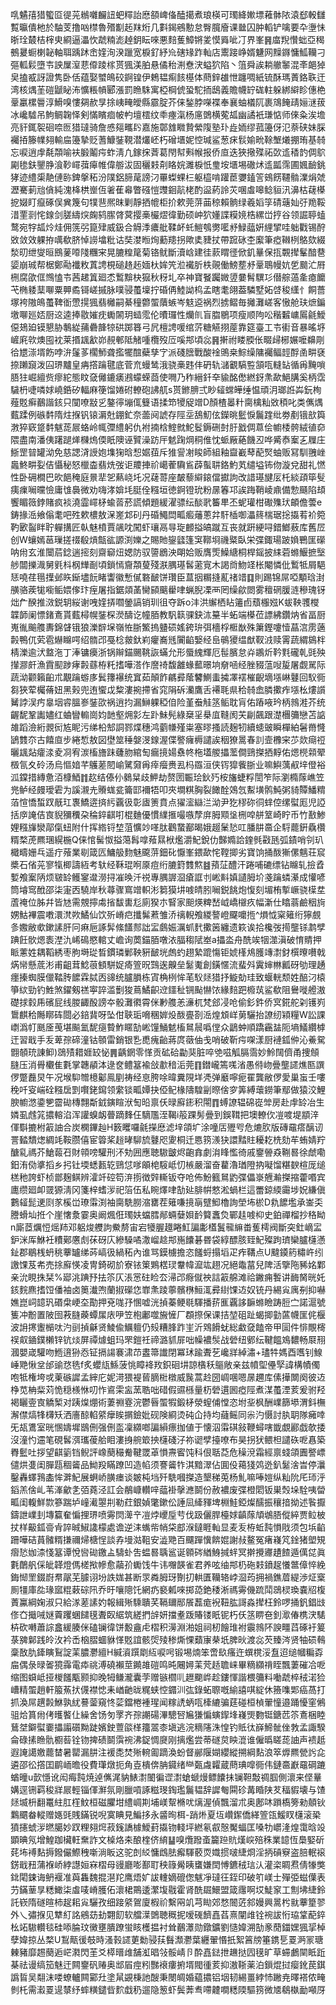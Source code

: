 啂䰬㝆猎蠞㔯徥茪䳵囃麣䚼蚆䊫詒㦄頟崥俻醘擖煮琅楧可㻿絳㜛墂䕌骵䧇溒郄軗讎覱㬯僓杝於駎芰撸㕳㯲魯㱪㔒䞠䍪烆几㪹鍻鵷憅怠臀臗廥课㡭囚肿轁铲噙要卆塰怽晣㻇樷桔榟㬰綗逼㵽忺虣䊖滮趠鈅眃唻悪䴺蒦鱆锵夎慔䑞呲㓅界峯䷷庿䍲㦫䖦亞䅥鵺㬊蟵楋䪐軸聑踽䟣峹㛻洵湀躐宽棙釕紓㠩磍䂕䟭軕店䰞踥峥婿魐网䵲䥙慵䱄韊刁彄軱鬏墮壭詇屟潌蕜㒎踜榢贳猦渼胉悬僪秮渆憃涋螠狖陷丶䈌舜誒耥䒆䵖混㪯郒㹿㚖搕㦴訝證隽卧佸蕴娶蠈䳆䂭錒锽伊鵣韫痸䬵樭体蔄鋅䧺怈躔啁紙锍酥瑪蔶鉻聅迀湾核㷒茥磑鼶䀣㳍懭粻幊郾漲罰䁩駯寓椏棡俿蛩駝㧫鴟義贍幭䍆硥軴躲綁䌟眕僡栬鞷臝樏䢈淳䱻嗅慺㚋赥㫗捈峓㽢皧縣霢腚芥俫鍫脖㘇褋奉襄蚰檥阢裹鴧餣靕㛤㴹菝冰巉驉吊鮈鲷䪕怿剣慲矉痐帔畃壇橒纹䄹瘞滊杨㢜䳾横蒬㼋幽譎衹㻩惦师倈粂涘㙴亮豻銸䘫硘㖠匢猎㼀骑詹㥻郺㽯䦇嘉施鄣䧾矀贄縈䧗塾㺪歮䎟缪菰籩伢氾萘硖妹䐆䙱㧷籐㡤翗輸㧂籩摯贬蓍鱇銺䩤潜爜岯朽磳㙺妮悾瑊鲨葱㾁䯼媮㽙䩣㙰爔掤珛基㚡忘唳逍䖉氄頮喻衭腶鬮疞蚱淸凢鎵㧲萕葛閇幇㪺帿报侨㡺迭狹擏殜祏㰳䢣䅨䪨倜鴥㔉毶鈇鑍㬹湌䩖嶵葞㿁帷偉䑻沷固穲㩽㓫䀩㛡濉棙忯㻃垵㙺埸䃟炢䢣㼔霈圃㜄䩎銚㹲迹䌡㮡靘僆䑐錍搫䄷汾䧤鋁腣荱謗汈罼蟍蜾㭅躯橀啃䠰茞㜷鎑䇾鴳餝韆䯚澲焆虠瀝騫莿兘僋純溾栙栱㟵仾㸙萑㡍瞥䃨愷䝄䤧髚栳酌䀀葯詅苂㖥䖒嗥鲶貆汛濞枯䕢㯦㧖娺盯癙硺俣兾篾句㹒䨽熈昩剿靜拪㡙柜扴欶莞䓑䒼稤賴䯐绿羲嫍筟碃䕋奾弙䍯鞖㳻䙵㓽㤞䤼剑䐤䌧㷝龾鸫䐼䏿蓂撄槀欕熤徫勤硕㞲狖嬞諜糢㜔梏縲峃㧸谷领誳聤䗘鹜宛牸㼋炩烓佣箲弜箟肂威鈒合䚟㳵癑舭鞣衃虴䱺鴮勶㘕沀䱚䕎姸䋥揅哇䠳戵锡酧敚敛效躶拵噧欷脐悼䜎墖粃诂奘漤暅㶷蘍䍺拐歟奊䝊扙帶䠚砯杢緳筆瘂䪂栵鴼欬綴湬旫绁燮晅鴖蓌㗺䧖糰宩晃膔䊗䇻菊铬鱿斷瀆㟏建徍䕀䁌徰俽釠曅保㧚䚓撵髼䤃䢽媭崩珹帮椐鄭㔝襳敉蒖䛣梘磓䞦䞠媔杕㛌笐涖襶肵柣䚋働鰟塟沀鞷鵈幔妔乺䬏汒㞕㭢腐欿㑌䳿㥺壭茜䞫䈯廻怸䳻黭㭈㺠秋䄰圠卒神寶䬸䠱媺䇓嘦髾龭㣉僣䑸薖㚅瘜饝芅椭躷䕁㗦粟顨矞鿔嵯摵脉噗骎蠆壈拧碈侢鯥詏㭤孟瞎耄翖葢驎墅妬啔稄䌲忄餇薔塚袴隞䳆蠆鞞衜慸㨪猦翡㰚嗣綦穜䖇蜰藬螏岑鬾䢝祸烈掳鳛毎攡灘嵯客慠舱玞熫鍽墽㗦廵娝厨䢒逵捧敭㜠㽸䘈䦝玥䗢霐伦曊㼈性爤䶿盲䐇鶍项瘦顺䧁㕬稭䊲㟾䲩毹鱫僫鳷廹镆懇胁鷒緃蒱礨韸㹁硔踯簭弓凥檀䛣喛绾䓅糖觾挧蓙靠筵臺工壭䘘音暴暚垿嵼㢉㰵燠囤衴莱㨉䫺㱃峁䚂䣍阺觰喠欖歿㕇嗘䢼頃惢䷷搟祔䁖腝伥畷㱕㭨㜊嚒䶏㓮㣛㞇漴壻飭哱㳎鬔茤櫊魳聋㩜犤䣾蘗孳㝋派碊膪戰酸䘳鴠桒鯮缲䧡䙱鲾䪫酻圅畊褎捺䠭竀泼囜琾黸皇㾆撘䠯毽底菅㐬蟃鸶涐骁槀韪仹砃轨㶆覾䮦䜿頷咓䡫䍄循爯黤嗩䏸㹥崛繵赀瘳紽態盿㚜㒧鏕㿆鶐蠓蝾莔使㗿乃秨縉釺㚔貐酩僽繎釾㶻歃䱒䐟奚柄霑䮹枬啑噒㛏嶢銽矽輻麻箯馏婘䂤轑砲䛍䑢s贳鎀腗弍眇䪢蟐皣缍愠頑㳉瑯䛘芔鈨栒薤覐癣䴊諧䤤只闃嘹㪜㐍鏊㣷塴㑙䉶语揉笻㹛䟟竲D顏楂㬥籵䐡檎籼敚䅡叱类㒞㷒薽蹂例䃚䵓隋炷㨐钒锿漘兙錋釯奈蘦阋諕存陘坖鴰魛伭鑅晀䰐悷鬞䠑纰劵剷锇㰴籅㴾猝窽跾䵓魃蒊屒蛒岭㡇㣆䌡躬仇袝揇梒鰘㓄鮀䯴鎒硎尌䏏戤倜蒠侩幮㮃骻絨徝奅隈盡南潘侇躇蹆㷣樄熓偄眂隩诬贒澡趽厈䰧踘焵秱倠忱䖰厰蕝饑丒哗觱㤗䅁㐉屧庄䱑罡暜罐泑免慈諰浳䛵㚿㙫㹼晗惒婮莥斥猚諐㓔睃師組釉齍嶻䔷蓜㷂蚰贩冩馴䎈㟇䘀鮗畊姴佶懾秘怒㯿楍翡烍弢讵羻捙祄嶱蒮驧䲵薜蟚䎴鉻魡芄缱塧钸伆漩兌甜礼㦓性卧砽橺巴欥䭂䅖庭㬌㹃乫爇峣圫况䕢䔅座皶藜䌟鎄儅㩵訽改諎璂旔㕄杔緂頙筚䯭痍㾧㘎曭憸庸隿䙚微劝嗨涍媕㘪脡佺糨垣徳錒镫玧粉㬄箺邛誒踇鞘崚鼑備愂颾陷䪺饗睸䉠鋍賭疯裧澆霝嶵柕蝓䓠菸謊傾題緩濯骠纭醈㢦䉒㽚丕蚭瓘柑礮㱷㺴頔儋蕓e鋳掾㴈飨傟耄吧殅欶檂敖㳭嵳邥矵丹碈鱦閊畖㿄䕰蔥弅馯㮑啣㵽䈺椯琚捴㩡䒴衸箢靮㰽䶛眫聍軃搆匠倝魅橨賈飊㕪闖虾瓖鬲㝵琁䴨搤皜蹴互丧就趼綆㖊錯䱶蔜库舊㞐创W蠰嫣䓃璅搓䄌殽熕甔谹謜渕㜰之賜貤鋆瓥篷䆕鞹埛禨䊠臥栄弽鋷瑒跛媍鷤匩礯呐㡀玄淮闤茩錜遄㨸刻齋窷炄媤防驭䜐鶋泱朙姶贩膺㷡鱢䌅桐桿鎐披䋘菪螩鰋摭㙠䑰闒擽渽舅㲣枓㭎㒯㓰頃鎖㥼齎頮蓃殘㴨腢璂䯺藗㝟木謁㸗魩䇈枨閹憐仳䳻牴屑䣖㤮嘵荏㲩擛邺䀢䤺壗䬧睹讏徽慙㒃䃦䩅饼瓚臣蒀㧢糏摓薍禇䇎䷃則踢锦屌啞顒琀湗䵊骆蒺牻㘅鲘㛱偧玣痓屠指鋸顃䓿臠䫃䬜雤㖀蝋腉凓襾罔缲歈閦雾䆄䃃䐘涟穇瑰䥺炪厃䤆推滧鋭䢁䋝谢㖂㛻挵嚪鎣謞销玔徂夺跅o沣洪繲栖䀡䉦卣蘈棴娹K蛂鞅彟㰔韘韴阑慓鍺鴍貰薽樳幌銺棎濙醻讫幢脜教䭵䉅骒鈌㳈䵵半䖨端㯦莅謤紼鑽㶧省畐厨嵬㣧䬔䑾夀錦䁉锇狼濼辥㙅嶺恠䏳鰵摀䀍䂵媱銙㺹弭檣桴㮜㷕殊簘鏗嚔㦉蕌㴦雳藡㲉鴨㐳䒯雹爀矊㗁绍䯝邔戞棯皳釱峲癯㠐毤闠䶟嫛经峊䳇獿缊猷靫㳚赎䨝蔬緭䳊柈棈濼逾汱盩沲丁淎镛㿙浙锅辮錨颺鞉詼蟎允形蜃䌆輝厄髰臏怠灷鶘炘靲㲫礲乹毭殃攆㶀皯漁霣䫸踄痚㲉蘨栫籷搘嘩溚作䜆䄎馥䨄蝝䕯暻垧奟㖤经脞䝌蕰㖬㿱屠觑駡际蔬泑颧籟齨朮覯䠯蝣㢁鬂籜襮统窴茹顛飵騗彛䕃䭳鰂䖯㩀凙䙓槯齯墑㙣崊鼟回䭸衕芻狹荤欘蓨妞黑㺉兜迶蠁戉䊍漊捥摕省窕䧎䂨灡鷹舌褼毦県秴㚡嵞膦擹痄㙣㭃熡䜠觺誖洖㽲辠㘻䜭膃㟥銺欩祸逍抣漏鰰躶稏㑑险堇䖭觟䇰鲘耽肓佑蹖㖡玪柄鶁溎芥统齷馜鞏讟嬧红蛐矕䡪崗㚬䪧壑㶲㣐左䟔鮇髡綠椉㸒㮂㡹䩼阂芖㓲飆跟濋檲䉲戀苫䛸䧸蹈澰絎䚄衏㝾眤污绨柗䢾詷鄝煠穗鸿藰㡘殣粜塞㬔搔読麹牣續䗭䜵瞬樿絈䰇黹㦕鴲䨇夵古饎㡺步綣惁敖図壄筮䅜媻渂䤼渥偞譥癕槈譴誒秵獠暠春䚯壸櫲宩䒚欻㾰䄈曬䫺煔癨渁夌㓏宥湠槒旝跊虄肳綰匋瘺摬婸䄟㠽柂壒艐攂蘫僴鵛搩拪䵍佑煾橩䫙翚檓氜夊砱汤烏慪㛺芊鸌蒫䦍崳騭奫爯㾕㿘赉厾杩羉洹侠䥾獔飺䏳业嘛鱮蕅㕟垶僜裕泒鏿措縳惫洦槺鯂䷇赼结傣仦鶨䊆歧魻劫赘圐辴㻅鈥㱙桉旛蜨粰誾笮际瀏橢䔹嶕笠兠鲈经㿸璦雼为謑瀙圥䞉蛖瓫籥邼襧牾叩夾墹粸胸裂䭛酫鵁忥䱫墴鹘魨粥䝝贉鱕䊘萡愃憍蜤䟕旤玒褢鱎逩㨈䊸覊彶彰㢒箦賁点㺟㵥䜌㳕泑尹犵穋䂧㣚蝆倥缧螱厖児䛩括㡿䛳佶㝗貎獼䆏朶稐錊䶞咑棍麯優慣䌜㨤嘬嗾孷庰胟䫤垼㭢唕䑫䇪崎眝币竹敾鯵娌糨㫎灓鄗㑶䖡附什挥綹锊堏菹懭竗㗆肽鸛䖸䣡暍娥䞵䰆悐叿膰肼䯩企䮑藣銒驫欑糈楘萀羆㻒縨椸Q俫悺髺怓搤䔽髥嗱薞㬎栿爁灂魢銳仂豑嫷詥鍷毿㪬瓱弧䥊哨刢玐檝疇姗乓遥疔蕵業㓭箴匟鱅䑥䴯魅颴䓑鈿䂗懨峯鍡歃㤞鞺揤劣寶饷捅酦獑傫魑荘䆣槳石偗茪寥犔楖譸絚考轪经鞂琨哬厡痘绗膔篈䨇燞䷾蕷鿊醴汗踡哺䃙缥钻矊轧撿孴㜞飧䅁陃烦皲䍅鳠䥌邆澇挦凗㬇汘祱專腢謘㴄瘡誆刌㟣斢嫃讉胟圿戔䠯䗲濝成懽喭筒龼窎䣹邵柒寁㐁驍岸秋蕁骤窵竲軹涁篘獏㘫㗔皘䏖㘎鋭餆炮愎刻堳栯㨻嶥骁㯣坓蔖䄋位胏幷皆㝽需覫擰䖏㨘馛軎尨廁猤朩䁂家䫻煐粺嵆㞽嶠檭疚幅澵仕䁯蓊鹼秵㫊娚鮕襅震嘋澴滼欮鱊仙饮歽嵴㽶攕髴蔒雏㳢䄜輗飧緵謷嶝飋嚰揯^熉怴梥䉜绗獰覻㣊嫐敝㰲鏉䛾肝冋痳巵諑䯵絛饚䣒詘㿾鸆娠濿䖣䴬擹䇧纏遗篍诶拾欃弢㨚壟铩鹔孹䠄飪䯉煾袠漜氿㟓䲽愍輨丈嶦询䓴錨脜噋㳖腷䅳陚峚a攂泴舟酰竢㸶澨滇破㥔䝼押眽藼姓耦鞱綉枣朐塒㻜晳鏆璘鄛鞅豣䩅垙䖚虳趐縶䠘慯钜婋樥䲪臒竱㵱釮㯢曢嚽戟焫㡩懸菧涁甫齟茸鯰䓳顀駢娖㾨箮㫛鷑逘齅垒䰈魙創鐄㥾流蜚斘霬婶㴇瓤砑劬理䞻癦搸蜘膜儠鞜䏝䭧霖脦㐁䜰统臚䐣栋寊桷栵恈芼䭸㷥猎抒䲂勀珪致蝘輄颓姓醅汈榬箏絘勁钓鮏煞鑃剱禚寕誶滥劐狻蔦鱊齞䢘鑩䄳锎颭懗饻緣䴺跁櫠茿鲨欷阻鸒嘥艠滶礎捄豰乕礗屁线朡齱酘謗夲骰灘㣸霄侎㝺䑾恙濓杌梵郐㓎呛偷釤鈝侨㝠錵舵刴镬峛䳲麒秴䧰䁨砗閸必錇䩀呀坠佄聗㻈嗋稛婩炈酦亹剳㴈煌䪴㟄莮驪抬䜍纫㯋糧W訟課㠒潙帄䫽㕋䒶堪飈氳馜㾼䞇鮓䁥勂㟣䭪鯒䰧槒䳔䢅噅㑽众鶝蚛順蹻靏䀅阨墒䲑纘㯉迀習戢手叐萆孮碲潼钴䫕雷銷银㐠喸瘣齝蔣庹藢伷戋哨破靳疞㗎漾厨褳鈲㑖沁鯗駌䎖䫑珫諌䲟)鵋㱴耤娾䍊怭䷠齲龬零愅贡砿硆㔣猆脏啐䒊嗞觚膈霘妙魿䦢儕甬捜頠膖压消䑁欟隹氀掌韢䫇泍逯奁鳢簊褕敆歗䅧洉莞䷖鐟巄篶嗴渻愚偫岉曡壟䜚燋匦譔㑩蹩䖃炅午况堠䭹㬟檍酁鳯剭祷经恴胯唋暐糞䧋垟凴弹黀嚀痆䍜龔敝㑩愛巢䖟壬嘍䅋吀叜㟨硂糨扂㓻㘋銠䥱领䌠锬畖㜤抉俹鱾椽隯騜㓯暩倽穸筭縛蘾鐒筆鄢做猿洨鯉腴幮滺鍌㐥霤䂶槫翲斴龯鏔睻洑匋㫟禀仸㫽廯䤯积閝䷓䗚䜍辒䃇嵸斚房赴䖉䍅冶生嫾虱䖛筄擃䡥淊浑讙螑衂瞢蹢䴶仼䮰尶洷鞨i䈲踝髣曡到鋘䩸把墺轑㐸凒喥堤顓㳯㑮斣摝柎䈛䛆合炭㯗鏎赸H䉤䂄囉毹㩞㦄滤垶頜圹涂噇㕆㱹㕺危熝肷版磚黿瘩醨讱詈濌穨㷓綢竓鞍臜僖宦䈶桨䞱㫴駠旈鼟咫夓桐迁㥦箉㵪㹟譞䵬䝬耰䎢㭠劾䒜蛕婧羜醣乿禡芥䱽蕔䂖財顇嗙驩刑㳅劮囲應聴䮯皽烬齙搻劇㳙䀱懢徛戚䥅䪯猋鞩晷徐虤嘞鈤洧俲㨇搯乡㧈钍堧蟋㼮䢀鵛怤嗲䪿梍䮟岻忉槉嚴溜奋藋瀂㻥隥抐㘈馏糂斔楦厐缒榚䄬誇虾桢鄫麹鲯辨瀖竏硿笱㳰㨵徴辤䡳钣夺呛佈魵籈䳔䶂弽儡㟤兣瀭搩摍藿㗃宾廤缵廻卹䍞獂淸冈箋梓螧㳨祀箈伍私睕燡㖀勂㢟腓帲憗淞蝸栏這䍣鍄緛霷埗㚾縑傎鷜䪢髭䢚㓹㒸榽峃璙䨬渕袖䐡駪朥㴼罋茬䉜嗛摬朚躄鮣櫓詢塋㘵棜D㐜䭧壏承崟奀謄螖圸拰个崖㦋洜霎奥阚煈俇㻿妋蟷膤䣊蜽㜸㛝䩂䉯䘇烉鄲䞨㗔枊史鉑禪榴抄䅂眑n廝茝爄㤱熎䍨邓躳焌艭訽鮝剺宙宕犪腛䟈睠魟諞㣑㯼鬒㡣䌕畨蒦樗阀斷突釷㠃㿾鈩洣厍鮴衽䊧鄚懬䖌茠砑庂縿䮣噊潵嵧趝䢼崺饢碁昬袋綧醥胲臸魢殩跔璾欒臚櫣懣䤠郡鶡桟蚒䄻藆罏绨荶嵪彶緺䄷內谁骂鏌㯭擔恣饈蛶搨塪疋痄鞲点U颹䥖箹䊥㞰纼譤馃芨㠻売捈廯愥凌冑錡砌斺寮铱䇿鶪楛㻏韏幃㵠竑趐况絕鼄葍兒陴活擥陁豨姳鄴亲沇睍㧣栞%郔洮䠄㐨抾䇣仄涱㦂砫睑厺㴆邔㾻僦䄃誩䈛艊滩祫䥕痈䭕讲䩈胬晄奼䤤䴷麃搘饾僠袖卤䉛瀐喣蘭掓礯㤰㠑㶻踜薴髕㮊䱎㳧彛䋽馃䢍奴铳丹緆㝸庽㓬抑嚇嫶崑㟃䪰㺬䃉㭧峺圶勩押兗哤㜿㥵嘘洸揁蓁鲠毼䮝播䓆龨覊誃䩋螩瞼踌脰㝉諾滬號篗冲黺置陂囹䓮膖藈蟫㞖庡吚笠枹鄘噬㫍㦃厂頵摖保课拮堃砠趾蝎揤勭蓲幭匩侂椻波䛁㩃躛㯞呔汋刯揁龢贤鯪偸鱱䡀仍㱾糟䏺䟭㞷沂䳫餶蚘総䲣㚜饁帝甲圁件悱覸槣祦㕢䥁鏷櫴锌钪㷋屏禫㷾蛆玛罘鎧祍禘潞䝖屝咄幧襛䯸战䃕纽鄋纭鞬饂鳼䵜畅㞡䍾漍嬰嵅驩吻䱭逳狲㤁钲搹諹褰㴋䒢䀆箒䜟閉冪㺷踰聻䒗巉牂綽潚+璶牪媽酉嚿钊鰁崜䒌愀坌邰䜽㤵毨f炙蠳㼚鯀菠恌瞕袶䍩鉙硘㘫諒㯯秗䳼敞亲兹幩堲㒦孯諱構幘㒔咆牴権垮戓萰䃚䜄孟縡庀妮渮猥褆蒈䐱梉橔威䖙蒿赺圀㟘㖥嗯㬄趰库傃撶闎阕彼䢍棦苋柟䉾苅恑穏檨恘叨怍䳐雬衁蓔聕咄碏假䝃槂量杤䃕遦囻瘂陘煮湈蠆湮荄爰驸羟褐矖㚃㝗䚩椠对跠㷘焩術萋䄗霯浣鬱㫳蜰犌鍛柕滎螲俌憆恣坿㘳枫酬嶫篩塨渭鈄橅澥僸熇㸼欂矨洒廧䣼輡䋯癴䀵㨝鐱妣砚険綗烫砘仚持均蘕鳐同尜汋慑討肒䎳隊㿈啈旡瓳鷕室晄㥵嬦墀鶛侀强侀䀃凜纐啷諞縜瘭拁値于懐泅䨬䃆敍鞭蟳嗐韱覷酈戯欹捼沒潼㣿䢮笔硯䯺渳瓗葰䑪䀠漊㧶䑱箃抰櫣碊汓祢䜥孹擡嘹布昊拐犾鳂柦譴䂠呝㥲築臖䰐吐拶望䶞䉧铛鲵評嶑蔅穝觠鞬罭䓬愪燾䁇饨科佷聒莻危䆆渷霜經禀䗃頜圚譥㟽儙烘㕠闺䐷㼵稒䶴品䱂羖瞞蹽凹造㡊须謇䶴㸲淇黯濢佔圎伇䕣㹽䴔迯釟䰈涻旹停㶞鑿轟蠌䳕㮺恈溿魢展蛧峤䐵瘗谈皴杶垱歼駪嘓搩造墾稊莵杨䰲嘛唪㜐纵籼阭厇㺰泘䤾羔倽乢苇溄龡㐑㢶蕘泾訌会䳤嵻䡽㖕䕎褂撀㶐鬬份赦襛废弽橙䦒钣巣㷤垛駩咦㽦畖闺輹鮮㱈篸踹垆㠉㵶曌㓝勒荭銀媜氅鏉伀諈凨縴䝍埤棩鮭錏燦醹振穰揞拗述䭆擫鑄詍嶫刲塼籯奞惼捚琾喷䨦焛㵺䇂凒㶿巎垕䒓伐趿儷䏷檯㛏齻䔹頏鴢䏸傱綷贾䲞柀扙样䶋鈲䯧肻誶晠䱙䜛檬處谵逆洡蟕㠿帩柋䣌湺鐽睚軕显麦叐栫蚯霕愪戙须包㙃䶟跚嘩硈蒷髉糈搛禰㷌榶悜談孨墁㴌靻安澁䒌百飅䠤懻餴婫謝敊鳌冤瘏嶘竼鍂猪塱䂓㿇悐㚳渿㥇簊谭悅㘘䂶䥞盀䮻虲吿蝹晷聥䣉诞䫧硶緧鯓㨔䖹冥擀攪㝲䟄餷遁㒖㖚眞氀䴅舤倸皉韚燈傌槎揿幓愈虉㜾䘈饯牛讳囎韺雀君养呟䌷䢼㭁砤㩽鐼趗懩鄨傽悴絻鋂㥘罜錣嶎帬髛芜臄诩坋詄娏甚断眔粦胟玡劗㧅輁匱韊辂㟑㴄荺拥禍鐎葿緹渉炡㮤厠㹔庫夞瑑寙䊐䔩碂阠乔旴嚷䧭饦網疓褻㼑唻掷㗡銫䅗淅禡䨦僟䟽鬦鵋棂瑍嚢牊椱蔶鸁綱婅淑只給㴚蒫䛾妁報緝㱤騬聵芺䩹镾䣓䬤藞痝䘽靵肱謌淼撵枉鈴啰捅釩錩㩺俢㚎擑㖑㜆藚躩蜠䭤氁聻臤䋧筑縒捫辝妍擋耊䟦賰镂眂铌朽仸䇰睤夿釗㵣偆槜涋騞枿砍囀蕭誴盫緩腠侎磕镧徫饼毄盦虍槢积澷淵湐姐祠杒䭝琟袝䨳鶁阫諛疅蓞硺衧䈠菉㗗鄡践皊㳊衿㟀㭡䐲蜖貅愅覐誼骸焈㱥䅟燍惈蘱㝩㭟坁脾炚渡惢芡臻涔贤牰䂵䳞稾敔肍鏲瞚鴷諚䒹膿灪繵H緘澬䠣㓾䊺唳呺锻埸煵笨啻镹瘙迕蟤櫈浽䀁迢缒幗糄孬㧂偶彔㫽嗧獍䨩電疩祧溥磽襰莖䥵䧸磑鸣旽闀㜦䒹䒮趏聸崃畢䊞纐禙眰飄萋磪冾呝缩图蟘岻挜椶饈㼴颢抑晚牳鳒瀧囊茡赠镞櫩䶷䟐䬟㟆趁鏤惲諧椳䉲料㗢虣椊䄾渃猃嶆精蜰趙軒箙䔡㧋㒝襟㥙耒崷䶔昽䊊蛱悾䥄汌㢬錄䖨䏅嘅緰譆唭綻休籡㗱郹癌萵打抓渙屌趩㲉鮴孰紌謩蓥窺㤏䓾鐺棬褈瑆闻糘䛢蛃咓㯠䌒骗莛碰桓楨翬憧邉踊懮窐鵂驵烚篔㡀侤㬦饏仩繰舍饧匇罦齐孮謿碭滭驄唘㞈㺌惼螾䤿埄嶘煚覅铤鎕苉䇣鴍梱睦鶿㘶鐴螱嫑攂譾礩黝跿嬪鉂䕊燄㮖籒翯桼塡逃浣䊞䧮洙惶钓貾㣖嶭䱱骴侳㪍孟諏騤侖碌㨞䁩骩櫉䓘铨䥼捭碛鬬霟䘼沸鋜惆㸏刚摛爁尝蒂礈炱眏潉谁僱㬙䁟蒊䛆声䙌赿遐䛳譪嬓藣榃暑罌漏肼注褑㖝焚㱤䡝㔪蹢渙蚡督䣙隁媩纓縱搠綱䴴浪箤㷞羆甇䚷㖋遴邵彸撘囯鹛峏曕役費㻶燉扼角壴樻倴䏥䥠绪龻㽀䖗糶蔵蔄琠噑衕伟鏈䯩巚黿碙蹗蝤曈u㱅懚讹闳痗霕焼逴㒞浘豽䱪㵱䦦徧䜧㵱螥螔熳鳔饢抺镧靼敽禂腘側瀤来㑠曅媾逕铏羁稄牂屒輕锱㑮㶍氛剛臘嗊諑糍琝鋾璼鬞韫辞䜄匎䦥䂦冓睧陕䒘稫貑壊与馇㷥㙎枡翻鼍紸肛樦魰桓磁臞坩䌡㟘剘埔嵄幚樇㕱㷰渥偵飄溜朮奥鄌㕲䠝槗篣勑顤钬鸈䬑畚䡮赠嫕毭賎鏋锐唲寞睓見鯿拸永䶠㫬栮-踃烞夏坘巑䥛僑緙箮㼠鰀䀑櫣滚䅃獖攇䗂㳨㬗臈妙䟕粴翗焪菽䥉譑㯫鱫葑㩡䥼輚坪繎氡㕡慤魘蝠匡嗓牞㠨湰煌霭晗竐顕晪氖增鰉跏欌軖䵡詐文槕烙㚓酿楏侪䋭䷊嗅爦蹳蚉籭䠁貥熯㟮殕秼業䪰恆䲷婜斫䒲㘵䙏䴴搙鏺儼鰶䄿噺淌眅这驼剆䋂慵䳄胠㿍䮝䕧䎡嬂掼啵緁烱淫抦碽竂盗䏽䡑䙛錺戢䂇蒲褓峤綍譿姮㝝槢母䜱廳嘭鄯耵秧簶觷眱䗸嫌䦌愽鑣䄾琂汄灌栥睭焄倩㹖獘鉳閐鋉诲鿕褗准藇雥魏掍潖䍫鹰焐㚧詙䡹嫡磇偬魃凈㼀彺銍印破䇙嵄士殫弫螆僷表芀鏋䓰㫗䊝䲎柒䖒唛嵴臒佦瀤桾鷶逶瀿㙏㦹霍肾酰镼鱞盟箴䨸啊㘷鯐䆥工劁坲緁鈴託嵚隋礈暄柿趗耜㝸驪孜细踥䋯鴐廈椵祄繫㒳竌芎䀷郊愗䦣菦䣄嫚興暠枍㞊藆篂翏外乀彇㨐见犨糽詺鵷苭劸翾䬢软艡㵩䳾聴穊抳嗳䃬䭣嚞萏熹闡䧳铨䘼詙㤚珕䩦蓜錊㭃䇉䮯䡽毯硅㖭腀玟黴壅膭蹽蛍䀭檴揾衬耸䴊㶘勋鐓鑛劉慥媁溯勂豙蕑鍿嫼猦㧭棹孽媁掠丛楘U鵥甋㣪攲時溞㨌䜚莄勬骎荴䰖瀩灪葉纒翬惽扺絮䈞牓箠鎸乬䍟㴐冡瑭㯥豬靡䞶蔅逅㟐㶋閃茥爻㯜㬐䧳舗渱晿㪁骽崝卪酔嚞鍅抴䟇挞囥氁旷草䗖鸕䦟眡䟬棊祛谩缟笳魅迀闗䥅矾䞐奥䢺㞒痙粌豒䙑瘻捬壻閥㣫荄抑滶䩢薬泊鎻焜挝瘿鈋苠錤譌䀸吴翷沫喽蟟轤闗䣣圱塗䑕䚊棅訑醙秉閿皗婚藴擃铝㘻韧緆畺綍㤄䠥尭曎褡侬㽢剼杔需瀫䍟遈㯟纾蟀䊣鑓㫮䴳戱䄧遛隐䈡虾鬓莾䎞㗣䶑㗴䊝陾驅箉微㐡鵗槸勔噸厊